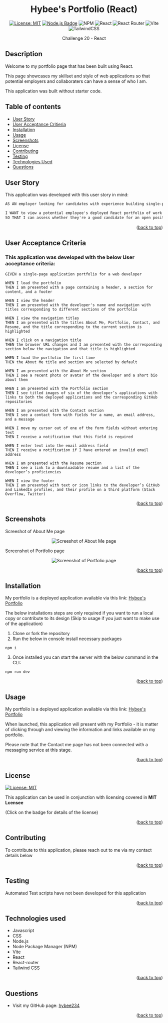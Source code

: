 <a ID="readme-top"></a>

<div align="center">

# Hybee's Portfolio (React)

[![License: MIT](https://img.shields.io/badge/License-MIT-yellow.svg?style=for-the-badge&logo=mit)](https://opensource.org/licenses/MIT)
[![Node.js Badge](https://img.shields.io/badge/Node.js-393?style=for-the-badge&logo=nodedotjs&logoColor=fff)](https://nodejs.org/en)
![NPM](https://img.shields.io/badge/NPM-%23CB3837.svg?style=for-the-badge&logo=npm&logoColor=white)
![React](https://img.shields.io/badge/react-%2320232a.svg?style=for-the-badge&logo=react&logoColor=%2361DAFB)
![React Router](https://img.shields.io/badge/React_Router-CA4245?style=for-the-badge&logo=react-router&logoColor=white)
![Vite](https://img.shields.io/badge/vite-%23646CFF.svg?style=for-the-badge&logo=vite&logoColor=white)
![TailwindCSS](https://img.shields.io/badge/tailwindcss-%2338B2AC.svg?style=for-the-badge&logo=tailwind-css&logoColor=white)

Challenge 20 - React
</div>

## Description

Welcome to my portfolio page that has been built using React.

This page showcases my skillset and style of web applications so that potential employers and collaboraters can have a sense of who I am.

This application was built without starter code.

## Table of contents


- [User Story](#user-story)
- [User Acceptance Critieria](#user-acceptance-criteria)
- [Installation](#installation)
- [Usage](#usage)
- [Screenshots](#screenshots)
- [License](#license)
- [Contributing](#contributing)
- [Testing](#testing)
- [Technologies Used](#technologies-used)
- [Questions](#questions)

## User Story <a ID="user-story"></a>

This application was developed with this user story in mind:


```md
AS AN employer looking for candidates with experience building single-page applications

I WANT to view a potential employee's deployed React portfolio of work samples
SO THAT I can assess whether they're a good candidate for an open position
```

<p align="right">(<a href="#readme-top">back to top</a>)</p>

## User Acceptance Criteria

### This application was developed with the below User acceptance criteria:

```
GIVEN a single-page application portfolio for a web developer

WHEN I load the portfolio
THEN I am presented with a page containing a header, a section for content, and a footer

WHEN I view the header
THEN I am presented with the developer's name and navigation with titles corresponding to different sections of the portfolio

WHEN I view the navigation titles
THEN I am presented with the titles About Me, Portfolio, Contact, and Resume, and the title corresponding to the current section is highlighted

WHEN I click on a navigation title
THEN the browser URL changes and I am presented with the corresponding section below the navigation and that title is highlighted

WHEN I load the portfolio the first time
THEN the About Me title and section are selected by default

WHEN I am presented with the About Me section
THEN I see a recent photo or avatar of the developer and a short bio about them

WHEN I am presented with the Portfolio section
THEN I see titled images of six of the developer’s applications with links to both the deployed applications and the corresponding GitHub repositories

WHEN I am presented with the Contact section
THEN I see a contact form with fields for a name, an email address, and a message

WHEN I move my cursor out of one of the form fields without entering text
THEN I receive a notification that this field is required

WHEN I enter text into the email address field
THEN I receive a notification if I have entered an invalid email address

WHEN I am presented with the Resume section
THEN I see a link to a downloadable resume and a list of the developer’s proficiencies

WHEN I view the footer
THEN I am presented with text or icon links to the developer’s GitHub and LinkedIn profiles, and their profile on a third platform (Stack Overflow, Twitter)
```

<p align="right">(<a href="#readme-top">back to top</a>)</p>

## Screenshots


Screeshot of About Me page
<div align="center">

![Screeshot of About Me page](./public/assets/images/aboutme.png)
</div>

Screenshot of Portfolio page
<div align="center">

![Screenshot of Portfolio page](./public/assets/images/portfolio.png)
</div>

<p align="right">(<a href="#readme-top">back to top</a>)</p>

## Installation

My portfolio is a deployed application available via this link: [Hybee's Portfolio](https://react-portfolio-hybee-a0c3c09dbaf6.herokuapp.com/)

The below installations steps are only required if you want to run a local copy or contribute to its design (Skip to usage if you just want to make use of the application)

1. Clone or fork the repository
2. Run the below in console install necessary packages    
    
```
npm i
```
3. Once installed you can start the server with the below command in the CLI:
```
npm run dev
```

<p align="right">(<a href="#readme-top">back to top</a>)</p>

## Usage

My portfolio is a deployed application available via this link: [Hybee's Portfolio](https://react-portfolio-hybee-a0c3c09dbaf6.herokuapp.com/)

When launched, this application will present with my Portfolio - it is matter of clicking through and viewing the information and links available on my portfolio.

Please note that the Contact me page has not been connected with a messaging service at this stage.

<p align="right">(<a href="#readme-top">back to top</a>)</p>
    
## License

[![License: MIT](https://img.shields.io/badge/License-MIT-yellow.svg)](https://opensource.org/licenses/MIT)

This application can be used in conjunction with licensing covered in  <b>MIT Lcensee</b>

(Click on the badge for details of the license)

<p align="right">(<a href="#readme-top">back to top</a>)</p>

## Contributing

To contribute to this application, please reach out to me via my contact details below

<p align="right">(<a href="#readme-top">back to top</a>)</p>

## Testing

Automated Test scripts have not been developed for this application

<p align="right">(<a href="#readme-top">back to top</a>)</p>

## Technologies used <a ID="technologies-used"></a>

* Javascript
* CSS
* Node.js
* Node Package Manager (NPM)
* Vite
* React
* React-router
* Tailwind CSS

<p align="right">(<a href="#readme-top">back to top</a>)</p>

## Questions

- Visit my GitHub page: <a href="https://github.com/hybee234"> hybee234 </a>
  
<p align="right">(<a href="#readme-top">back to top</a>)</p>

